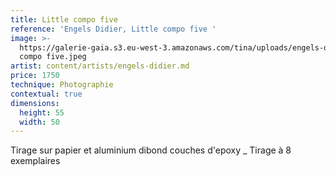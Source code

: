 ```yaml
---
title: Little compo five
reference: 'Engels Didier, Little compo five '
image: >-
  https://galerie-gaia.s3.eu-west-3.amazonaws.com/tina/uploads/engels-didier/galerie-gaia-didier-engels-little
  compo five.jpeg
artist: content/artists/engels-didier.md
price: 1750
technique: Photographie
contextual: true
dimensions:
  height: 55
  width: 50
---
```


Tirage sur papier et aluminium dibond couches d'epoxy \_ Tirage à 8 exemplaires
